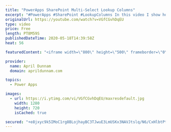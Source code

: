 ```yaml
---
title: "PowerApps SharePoint Multi-Select Lookup Columns"
excerpt: "#PowerApps #SharePoint #LookupColumns In this video I show how you can take the values from a SharePoint Multi-Select Lookup field and combine them into a String and into values for a dropdown in PowerApps.   This approach uses the With(), Concat(), Mid() and Len() functions.  For more info on the With()"
originalUrl: https://youtube.com/watch?v=VGfCGvhDqEU
type: video
price: Free
length: PT8M59S
publishedDateTime: 2020-05-18T14:39:58Z
heat: 56

featuredContent: "<iframe width=\"800\" height=\"500\" frameborder=\"0\" src=\"https://www.youtube.com/embed/VGfCGvhDqEU\" allow=\"accelerometer; autoplay; encrypted-media; gyroscope; picture-in-picture\" allowfullscreen></iframe>"

provider:
  name: April Dunnam
  domain: aprildunnam.com

topics:
  - Power Apps

images:
  - url: https://i.ytimg.com/vi/VGfCGvhDqEU/maxresdefault.jpg
    width: 1280
    height: 720
    isCached: true

secured: "+e8jxyc9k5IMoC1rg8BLojhayBC3TJwuE3LmUSKx3NAVJtslq/N6/CxHlbtPtRmcLzGz/PcHQP8pHo1irE21wOkHNGBT5vEw3Q4VnFxk5/zBmFeAYf/J8nPptjA0O2cPLKZdcPWao3t5sCzhdzraqr0Ponyj5iWGflAt9/8618w+7LfxKG9/koRzvxEqr5hN1xALm3R2oN7L+u3GAWfD5mSRnz6vXCFumXNJd1tqVOKQ99a0yI4W4cTdAUuJJaQV9quRXZAcNGGKbtwCwBizLVPkR0eb/0YJKr6WMAWyxdKfFoZ2JrO4/xoL3v3xxAZ/U57fg9nBHX8a/3P7Ycrlzu3ZwnWMaEYDzlwpG7n0G0nJAcrSbZVRs4Csi2LcTqhvL7ZaTO33JMJZvTmsurN/rFVXVjES7U4lDwX8OtBFwWk=;xbD2vyNY+BR5TVYVxkIZqQ=="
---
```


